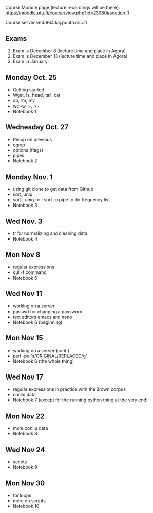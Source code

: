 Course Moodle page (lecture recordings will be there): https://moodle.utu.fi/course/view.php?id=23080#section-1 

Course server vm0964.kaj.pouta.csc.fi

## Exams
1. Exam is December 8 (lecture time and place in Agora)
2. Exam is December 13 (lecture time and place in Agora)
3. Exam in January

## Monday Oct. 25
- Getting started
- Wget, ls, head, tail, cat
- cp, rm, mv
- wc -w, >, >>
- Notebook 1

## Wednesday Oct. 27
- Recap on previous
- egrep
- options (flags)
- pipes
- Notebook 2

## Monday Nov. 1
- using git clone to get data from Github
- sort, uniq
- sort | uniq -c | sort -n pipe to do frequency list
- Notebook 3

## Wed Nov. 3
- tr for normalizing and cleaning data
- Notebook 4

## Mon Nov 8
- regular expressions
- cut -f command
- Notebook 5

## Wed Nov 11
- working on a server
- passwd for changing a password
- text editors emacs and nano
- Notebook 6 (beginning)

## Mon Nov 15
- working on a server (cont.)
- perl -pe 's/ORIGINAL/REPLACED/g'
- Notebook 6 (the whole thing)

## Wed Nov 17
- regular expressions in practice with the Brown corpus
- conllu data
- Notebook 7 (except for the running python thing at the very end)

## Mon Nov 22
- more conllu data
- Notebook 8

## Wed Nov 24
- scripts
- Notebook 9

## Mon Nov 30
- for loops
- more on scripts
- Notebook 10
